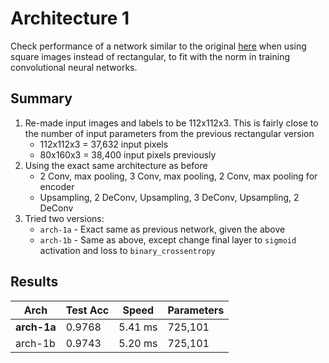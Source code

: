 # Architecture 1
Check performance of a network similar to the original [here](https://github.com/mvirgo/MLND-Capstone) when using square images instead of rectangular, to fit with the norm in training convolutional neural networks.

## Summary
1. Re-made input images and labels to be 112x112x3. This is fairly close to the number of input parameters from the previous rectangular version
   - 112x112x3 = 37,632 input pixels
   - 80x160x3  = 38,400 input pixels previously
2. Using the exact same architecture as before
   - 2 Conv, max pooling, 3 Conv, max pooling, 2 Conv, max pooling for encoder
   - Upsampling, 2 DeConv, Upsampling, 3 DeConv, Upsampling, 2 DeConv
3. Tried two versions:
   - `arch-1a` - Exact same as previous network, given the above
   - `arch-1b` - Same as above, except change final layer to `sigmoid` activation and loss to `binary_crossentropy`

## Results

Arch | Test Acc | Speed | Parameters
--- | --- | --- | ---
**arch-1a** | 0.9768 | 5.41 ms | 725,101
arch-1b | 0.9743 | 5.20 ms | 725,101